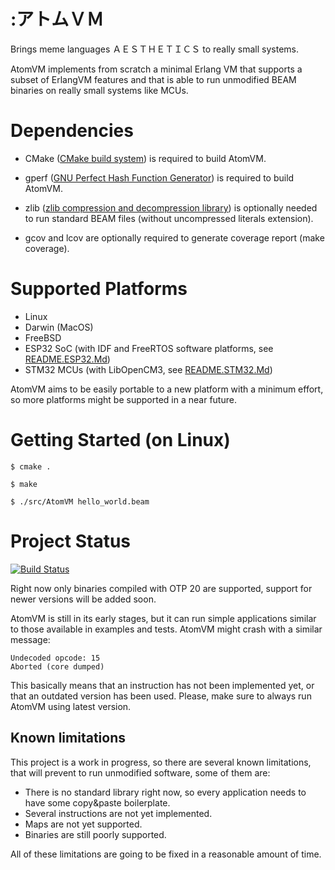 :アトムＶＭ
===========

Brings meme languages ＡＥＳＴＨＥＴＩＣＳ to really small systems.

AtomVM implements from scratch a minimal Erlang VM that supports a subset of ErlangVM features and that is able to run unmodified BEAM binaries on really small systems like MCUs.

Dependencies
============

* CMake ([CMake build system](https://cmake.org/)) is required to build AtomVM.
* gperf ([GNU Perfect Hash Function Generator](https://www.gnu.org/software/gperf/manual/gperf.html)) is required to build AtomVM.
* zlib ([zlib compression and decompression library](https://zlib.net/)) is optionally needed to run standard BEAM files (without uncompressed literals extension).

* gcov and lcov are optionally required to generate coverage report (make coverage).

Supported Platforms
===================

* Linux
* Darwin (MacOS)
* FreeBSD
* ESP32 SoC (with IDF and FreeRTOS software platforms, see [README.ESP32.Md](README.ESP32.Md))
* STM32 MCUs (with LibOpenCM3, see [README.STM32.Md](README.STM32.Md))

AtomVM aims to be easily portable to a new platform with a minimum effort, so more platforms might be supported in a near future.

Getting Started (on Linux)
==========================


```
$ cmake .

$ make

$ ./src/AtomVM hello_world.beam
```

Project Status
==============

[![Build Status](https://travis-ci.com/bettio/AtomVM.svg?branch=master)](https://travis-ci.com/bettio/AtomVM)

Right now only binaries compiled with OTP 20 are supported, support for newer versions will be added soon.

AtomVM is still in its early stages, but it can run simple applications similar to those available in examples and tests.
AtomVM might crash with a similar message:
```
Undecoded opcode: 15
Aborted (core dumped)
```
This basically means that an instruction has not been implemented yet, or that an outdated version has been used. Please, make sure to always run AtomVM using latest version.

Known limitations
-----------------
This project is a work in progress, so there are several known limitations, that will prevent to run unmodified software, some of them are:
* There is no standard library right now, so every application needs to have some copy&paste boilerplate.
* Several instructions are not yet implemented.
* Maps are not yet supported.
* Binaries are still poorly supported.

All of these limitations are going to be fixed in a reasonable amount of time.
